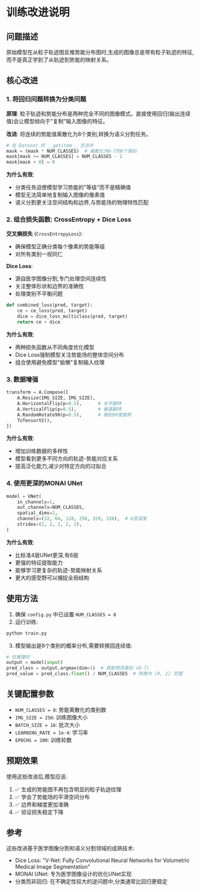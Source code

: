 # 训练改进说明

## 问题描述
原始模型在从粒子轨迹图反推势能分布图时,生成的图像总是带有粒子轨迹的特征,而不是真正学到了从轨迹到势能的映射关系。

## 核心改进

### 1. 将回归问题转换为分类问题
**原理**: 粒子轨迹和势能分布是两种完全不同的图像模式。直接使用回归(输出连续值)会让模型倾向于"复制"输入图像的特征。

**改进**: 将连续的势能值离散化为8个类别,转换为语义分割任务。

```python
# 在 Dataset 的 __getitem__ 方法中
mask = (mask * NUM_CLASSES)  # 离散化为0-7的8个类别
mask[mask >= NUM_CLASSES] = NUM_CLASSES - 1
mask[mask < 0] = 0
```

**为什么有效**:
- 分类任务迫使模型学习势能的"等级"而不是精确值
- 模型无法简单地复制输入图像的像素值
- 语义分割更关注空间结构和边界,与势能场的物理特性匹配

### 2. 组合损失函数: CrossEntropy + Dice Loss

**交叉熵损失** (`CrossEntropyLoss`):
- 确保模型正确分类每个像素的势能等级
- 对所有类别一视同仁

**Dice Loss**:
- 源自医学图像分割,专门处理空间连续性
- 关注整体形状和边界的准确性
- 处理类别不平衡问题

```python
def combined_loss(pred, target):
    ce = ce_loss(pred, target)
    dice = dice_loss_multiclass(pred, target)
    return ce + dice
```

**为什么有效**:
- 两种损失函数从不同角度优化模型
- Dice Loss强制模型关注势能场的整体空间分布
- 组合使用避免模型"偷懒"复制输入纹理

### 3. 数据增强

```python
transform = A.Compose([
    A.Resize(IMG_SIZE, IMG_SIZE),
    A.HorizontalFlip(p=0.5),      # 水平翻转
    A.VerticalFlip(p=0.5),        # 垂直翻转  
    A.RandomRotate90(p=0.5),      # 随机90度旋转
    ToTensorV2(),
])
```

**为什么有效**:
- 增加训练数据的多样性
- 模型看到更多不同方向的轨迹-势能对应关系
- 提高泛化能力,减少对特定方向的过拟合

### 4. 使用更深的MONAI UNet

```python
model = UNet(
    in_channels=1,
    out_channels=NUM_CLASSES,
    spatial_dims=2,
    channels=(32, 64, 128, 256, 320, 320),  # 6层深度
    strides=(2, 2, 2, 2, 2),
)
```

**为什么有效**:
- 比标准4层UNet更深,有6层
- 更强的特征提取能力
- 能够学习更复杂的轨迹-势能映射关系
- 更大的感受野可以捕捉全局结构

## 使用方法

1. 确保 `config.py` 中已设置 `NUM_CLASSES = 8`
2. 运行训练:
```bash
python train.py
```

3. 模型输出是8个类别的概率分布,需要转换回连续值:
```python
# 在推理时
output = model(input)
pred_class = output.argmax(dim=1)  # 获取预测类别 (0-7)
pred_value = pred_class.float() / NUM_CLASSES  # 转换为 [0, 1] 范围
```

## 关键配置参数

- `NUM_CLASSES = 8`: 势能离散化的类别数
- `IMG_SIZE = 256`: 训练图像大小
- `BATCH_SIZE = 16`: 批次大小
- `LEARNING_RATE = 1e-4`: 学习率
- `EPOCHS = 200`: 训练轮数

## 预期效果

使用这些改进后,模型应该:
1. ✅ 生成的势能图不再包含明显的粒子轨迹纹理
2. ✅ 学会了势能场的平滑空间分布
3. ✅ 边界和梯度更加准确
4. ✅ 验证损失稳定下降

## 参考

这些改进基于医学图像分割和语义分割领域的成熟技术:
- Dice Loss: "V-Net: Fully Convolutional Neural Networks for Volumetric Medical Image Segmentation"
- MONAI UNet: 专为医学图像设计的优化UNet实现
- 分类而非回归: 在不确定性较大的逆问题中,分类通常比回归更稳定
